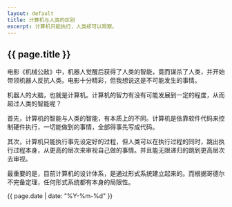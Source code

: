 ```yaml
---
layout: default
title: 计算机与人类的区别
excerpt: 计算机只能执行，人类却可以观察。
---
```

{{ page.title }}
----------------

电影《机械公敌》中，机器人觉醒后获得了人类的智能，竟而谋杀了人类，并开始带领机器人反抗人类。电影十分精彩，但我想说这是不可能发生的事情。

机器人的大脑，也就是计算机。计算机的智力有没有可能发展到一定的程度，从而超过人类的智能呢？

首先，计算机的智能与人类的智能，有本质上的不同。计算机是依靠软件代码来控制硬件执行，一切能做到的事情，全部得事先写成代码。

其次，计算机只能执行事先设定好的过程，但人类可以在执行过程的同时，跳出执行过程本身，从更高的层次来审视自己做的事情。并且能无限递归的跳到更高层次去审视。

最重要的是，目前计算机的设计体系，是通过形式系统建立起来的。而根据哥德尔不完备定理，任何形式系统都有本身的局限性。

{{ page.date | date: "%Y-%m-%d" }}
